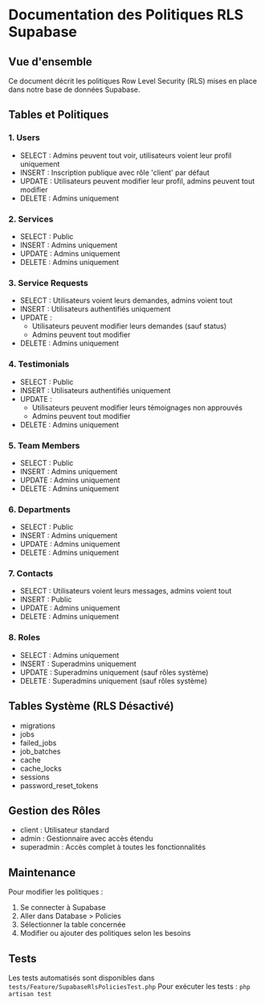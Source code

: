# Documentation des Politiques RLS Supabase

## Vue d'ensemble
Ce document décrit les politiques Row Level Security (RLS) mises en place dans notre base de données Supabase.

## Tables et Politiques

### 1. Users
- SELECT : Admins peuvent tout voir, utilisateurs voient leur profil uniquement
- INSERT : Inscription publique avec rôle 'client' par défaut
- UPDATE : Utilisateurs peuvent modifier leur profil, admins peuvent tout modifier
- DELETE : Admins uniquement

### 2. Services
- SELECT : Public
- INSERT : Admins uniquement
- UPDATE : Admins uniquement
- DELETE : Admins uniquement

### 3. Service Requests
- SELECT : Utilisateurs voient leurs demandes, admins voient tout
- INSERT : Utilisateurs authentifiés uniquement
- UPDATE : 
  - Utilisateurs peuvent modifier leurs demandes (sauf status)
  - Admins peuvent tout modifier
- DELETE : Admins uniquement

### 4. Testimonials
- SELECT : Public
- INSERT : Utilisateurs authentifiés uniquement
- UPDATE : 
  - Utilisateurs peuvent modifier leurs témoignages non approuvés
  - Admins peuvent tout modifier
- DELETE : Admins uniquement

### 5. Team Members
- SELECT : Public
- INSERT : Admins uniquement
- UPDATE : Admins uniquement
- DELETE : Admins uniquement

### 6. Departments
- SELECT : Public
- INSERT : Admins uniquement
- UPDATE : Admins uniquement
- DELETE : Admins uniquement

### 7. Contacts
- SELECT : Utilisateurs voient leurs messages, admins voient tout
- INSERT : Public
- UPDATE : Admins uniquement
- DELETE : Admins uniquement

### 8. Roles
- SELECT : Admins uniquement
- INSERT : Superadmins uniquement
- UPDATE : Superadmins uniquement (sauf rôles système)
- DELETE : Superadmins uniquement (sauf rôles système)

## Tables Système (RLS Désactivé)
- migrations
- jobs
- failed_jobs
- job_batches
- cache
- cache_locks
- sessions
- password_reset_tokens

## Gestion des Rôles
- client : Utilisateur standard
- admin : Gestionnaire avec accès étendu
- superadmin : Accès complet à toutes les fonctionnalités

## Maintenance
Pour modifier les politiques :
1. Se connecter à Supabase
2. Aller dans Database > Policies
3. Sélectionner la table concernée
4. Modifier ou ajouter des politiques selon les besoins

## Tests
Les tests automatisés sont disponibles dans `tests/Feature/SupabaseRlsPoliciesTest.php`
Pour exécuter les tests : `php artisan test`